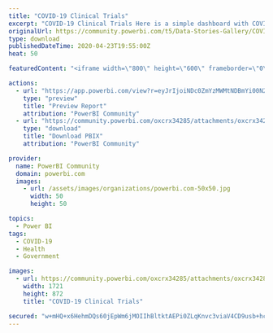 ```yaml
---
title: "COVID-19 Clinical Trials"
excerpt: "COVID-19 Clinical Trials Here is a simple dashboard with COVID-19 clinical trials pulled from ClinicalTrials.gov. ClinicalTrials.gov provides a REST"
originalUrl: https://community.powerbi.com/t5/Data-Stories-Gallery/COVID-19-Clinical-Trials/m-p/1045849
type: download
publishedDateTime: 2020-04-23T19:55:00Z
heat: 50

featuredContent: "<iframe width=\"800\" height=\"600\" frameborder=\"0\" src=\"https://app.powerbi.com/view?r=eyJrIjoiNDc0ZmYzMWMtNDBmYi00N2ZhLTk2ZjYtM2U5ZGY4Y2JjYjkwIiwidCI6IjE0NmQ5YzY5LWEwNDMtNDlkMy1hNmVkLTVlYTNjYTBmOTA2MiIsImMiOjJ9\"></iframe>"

actions:
  - url: "https://app.powerbi.com/view?r=eyJrIjoiNDc0ZmYzMWMtNDBmYi00N2ZhLTk2ZjYtM2U5ZGY4Y2JjYjkwIiwidCI6IjE0NmQ5YzY5LWEwNDMtNDlkMy1hNmVkLTVlYTNjYTBmOTA2MiIsImMiOjJ9"
    type: "preview"
    title: "Preview Report"
    attribution: "PowerBI Community"
  - url: "https://community.powerbi.com/oxcrx34285/attachments/oxcrx34285/DataStoriesGallery/3825/2/Clinical%20Trials.pbix"
    type: "download"
    title: "Download PBIX"
    attribution: "PowerBI Community"

provider:
  name: PowerBI Community
  domain: powerbi.com
  images:
    - url: /assets/images/organizations/powerbi.com-50x50.jpg
      width: 50
      height: 50

topics:
  - Power BI
tags:
  - COVID-19
  - Health
  - Government

images:
  - url: https://community.powerbi.com/oxcrx34285/attachments/oxcrx34285/DataStoriesGallery/3825/1/COVID-19%20Clinical%20Trials.png
    width: 1721
    height: 872
    title: "COVID-19 Clinical Trials"

secured: "w+mHQ+x6HehmDQs60jEpWm6jMOIIhBltktAEPi0ZLqKnvc3viaV4CD9usb+hcPFOVawVQmzo2tMw7JXC6ePwsdGzT7U71Sg6miULnZjYeikKk7GMzQ/gmcHJbdMefH1QMFbQcX+RNgrvtaudUID58KZffAqUc/rrxopZNvKREMv2IqAwLj5pVJrri6dieyBNH2phgRrreMpJKUlzYWaAsRL2kb0ZqMrXvZqMb+oWlzkdei+I38Lh5HBuTCr2BL7odaDYvgIBwpNxEzqK1tn5hFJNzJ6X9ZNpjQC5dLOyyFnzo8JE2udcNLckro4/MSgdU+GsfWSFPyJRDXn6wHVlbheXBr3+fqU1TBZ2FyNOwHFtrOUX+Ku1+9aKkuOwZKhWro72A8J4pgtyE/0hFd6/mw==;AZZHRI1vL3rq0ueqcyzLYA=="
---
```


